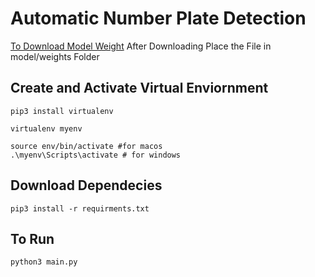 # Automatic Number Plate Detection
<a href= "https://drive.google.com/file/d/1vXjIoRWY0aIpYfhj3TnPUGdmJoHnWaOc/edit">To Download Model Weight</a>
After Downloading Place the File in model/weights Folder

## Create and Activate Virtual Enviornment
    pip3 install virtualenv 

    virtualenv myenv

    source env/bin/activate #for macos
    .\myenv\Scripts\activate # for windows

## Download Dependecies
    pip3 install -r requirments.txt
## To Run 
    python3 main.py

